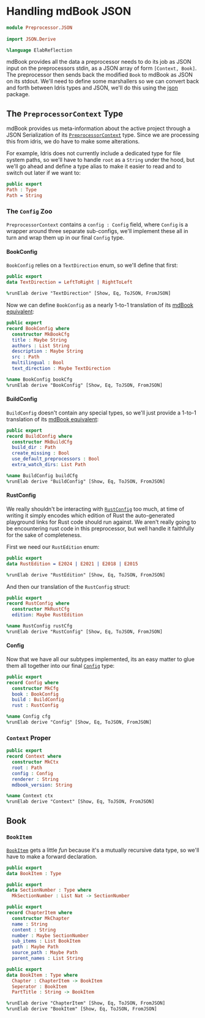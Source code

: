 # Handling mdBook JSON

```idris
module Preprocessor.JSON
  
import JSON.Derive

%language ElabReflection
```

mdBook provides all the data a preprocessor needs to do its job as JSON input on the preprocessors stdin, as a JSON array of form `[Context, Book]`. The preprocessor then sends back the modified `Book` to mdBook as JSON on its stdout. We'll need to define some marshallers so we can convert back and forth between Idris types and JSON, we'll do this using the [json](https://github.com/stefan-hoeck/idris2-json) package.

## The `PreprocessorContext` Type

mdBook provides us meta-information about the active project through a JSON Serialization of its [`PreprocessorContext`](https://docs.rs/mdbook/latest/mdbook/preprocess/struct.PreprocessorContext.html) type. Since we are processing this from idris, we do have to make some alterations. 

For example, Idris does not currently include a dedicated type for file system paths, so we'll have to handle `root` as a `String` under the hood, but we'll go ahead and define a type alias to make it easier to read and to switch out later if we want to:

```idris
public export
Path : Type
Path = String
```

### The `Config` Zoo

`PreprocessorContext` contains a `config : Config` field, where `Config` is a wrapper around three separate sub-configs, we'll implement these all in turn and wrap them up in our final `Config` type.

#### BookConfig

`BookConfig` relies on a `TextDirection` enum, so we'll define that first:

```idris
public export
data TextDirection = LeftToRight | RightToLeft

%runElab derive "TextDirection" [Show, Eq, ToJSON, FromJSON]
```

Now we can define `BookConfig` as a nearly 1-to-1 translation of its [mdBook equivalent](https://docs.rs/mdbook/latest/mdbook/config/struct.BookConfig.html):

```idris
public export
record BookConfig where
  constructor MkBookCfg
  title : Maybe String
  authors : List String
  description : Maybe String
  src : Path
  multilingual : Bool
  text_direction : Maybe TextDirection

%name BookConfig bookCfg
%runElab derive "BookConfig" [Show, Eq, ToJSON, FromJSON]
```

#### BuildConfig

`BuildConfig` doesn't contain any special types, so we'll just provide a 1-to-1 translation of its [mdBook equivalent](https://docs.rs/mdbook/latest/mdbook/config/struct.BuildConfig.html):

```idris
public export
record BuildConfig where
  constructor MkBuildCfg
  build_dir : Path
  create_missing : Bool
  use_default_preprocessors : Bool
  extra_watch_dirs: List Path

%name BuildConfig buildCfg
%runElab derive "BuildConfig" [Show, Eq, ToJSON, FromJSON]
```

#### RustConfig

We really shouldn't be interacting with [`RustConfig`](https://docs.rs/mdbook/latest/mdbook/config/struct.RustConfig.html) too much, at time of writing it simply encodes which edition of Rust the auto-generated playground links for Rust code should run against. We aren't really going to be encountering rust code in this preprocessor, but well handle it faithfully for the sake of completeness.

First we need our `RustEdition` enum:

```idris
public export
data RustEdition = E2024 | E2021 | E2018 | E2015

%runElab derive "RustEdition" [Show, Eq, ToJSON, FromJSON]
```

And then our translation of the `RustConfig` struct:

```idris
public export
record RustConfig where
  constructor MkRustCfg
  edition: Maybe RustEdition

%name RustConfig rustCfg
%runElab derive "RustConfig" [Show, Eq, ToJSON, FromJSON]
```

#### Config

Now that we have all our subtypes implemented, its an easy matter to glue them all together into our final [`Config`](https://docs.rs/mdbook/latest/mdbook/config/struct.Config.html) type:

```idris
public export
record Config where
  constructor MkCfg
  book : BookConfig
  build : BuildConfig
  rust : RustConfig

%name Config cfg
%runElab derive "Config" [Show, Eq, ToJSON, FromJSON]
```

### `Context` Proper

```idris
public export
record Context where
  constructor MkCtx
  root : Path
  config : Config
  renderer : String
  mdbook_version: String

%name Context ctx
%runElab derive "Context" [Show, Eq, ToJSON, FromJSON]
```


## Book 

### `BookItem`

[`BookItem`](https://docs.rs/mdbook/latest/mdbook/book/enum.BookItem.html) gets a little _fun_ because it's a mutually recursive data type, so we'll have to make a forward declaration.

```idris
public export
data BookItem : Type

public export
data SectionNumber : Type where
  MkSectionNumber : List Nat -> SectionNumber

public export
record ChapterItem where
  constructor MkChapter
  name : String
  content : String
  number : Maybe SectionNumber
  sub_items : List BookItem
  path : Maybe Path
  source_path : Maybe Path
  parent_names : List String

public export
data BookItem : Type where
  Chapter : ChapterItem -> BookItem
  Seperator : BookItem
  PartTitle : String -> BookItem

%runElab derive "ChapterItem" [Show, Eq, ToJSON, FromJSON]
%runElab derive "BookItem" [Show, Eq, ToJSON, FromJSON]
```
